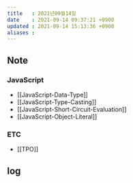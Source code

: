 ```yaml
---
title   : 2021년09월14일 
date    : 2021-09-14 09:37:21 +0900
updated : 2021-09-14 15:13:36 +0900
aliases : 
---
```

## Note
### JavaScript
- [[JavaScript-Data-Type]]
- [[JavaScript-Type-Casting]]
- [[JavaScript-Short-Circuit-Evaluation]]
- [[JavaScript-Object-Literal]]

### ETC
- [[TPO]]

## log 
